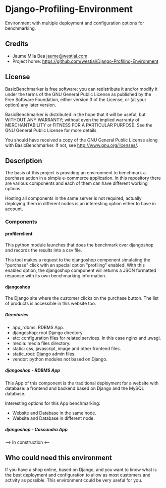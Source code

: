 Django-Profiling-Environment
============================

Environment with multiple deployment and configuration options for benchmarking.


Credits
-------

* Jaume Mila Bea <jaume@westial.com>
* Project home: https://github.com/westial/Django-Profiling-Environment


License
-------

BasicBenchmarker is free software: you can redistribute it and/or modify it under 
the terms of the GNU General Public License as published by the Free Software 
Foundation, either version 3 of the License, or (at your option) any later 
version.

BasicBenchmarker is distributed in the hope that it will be useful, but WITHOUT
ANY WARRANTY; without even the implied warranty of MERCHANTABILITY or FITNESS 
FOR A PARTICULAR PURPOSE. See the GNU General Public License for more details.

You should have received a copy of the GNU General Public License along with 
BasicBenchmarker. If not, see http://www.gnu.org/licenses/.


Description
-----------

The basis of this project is providing an environment to benchmark a purchase
action in a simple e-commerce application. In this repository there are various
components and each of them can have different working options.

Hosting all components in the same server is not required, actually 
deploying them in different nodes is an interesting option either to have in 
account.


### Components

#### profilerclient

This python module launches that does the benchmark over djangoshop and records
the results into a csv file.

This tool makes a request to the djangoshop component simulating the "purchase"
click with an special option "profiling" enabled. With this enabled option, the
djangoshop component will returns a JSON formatted response with its own
benchmarking information.


#### djangoshop

The Django site where the customer clicks on the purchase button. The list of
products is accessible in this website too.


##### Directories

* app_rdbms: RDBMS App.
* djangoshop: root Django directory.
* etc: configuration files for related services. In this case nginx and uwsgi.
* media: media files directory.
* static: css, javascript, image and other frontend files.
* static_root: Django admin files.
* vendor: python modules not based on Django.


##### djangoshop - RDBMS App

This App of this component is the traditional deployment for a website with
database: a frontend and backend based on Django and the MySQL database.

Interesting options for this App benchmarking:

* Website and Database in the same node.
* Website and Database in different node.


##### djangoshop - Cassandra App

--> In construction <--


Who could need this environment
-------------------------------

If you have a shop online, based on Django, and you want to know what is the 
best deployment and configuration to allow as most customers and activity as 
possible. This environment could be very useful for you.

